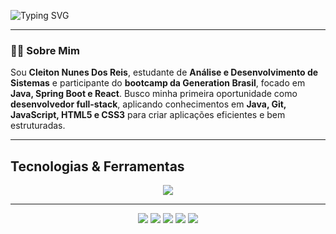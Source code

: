 ![Typing SVG](https://readme-typing-svg.herokuapp.com/?color=ff8600&size=35&center=true&vCenter=true&width=1000&lines=HELLO,+MY+NAME+is+CLEITON+REIS+;I'm+20+years+old;I+From+Brasil,+SP;I+Study+Development+Web;Be+Welcome!+:%29)

---

### 👨‍💻 Sobre Mim

Sou **Cleiton Nunes Dos Reis**, estudante de **Análise e Desenvolvimento de Sistemas** e participante do **bootcamp da Generation Brasil**, focado em **Java, Spring Boot e React**. Busco minha primeira oportunidade como **desenvolvedor full-stack**, aplicando conhecimentos em **Java, Git, JavaScript, HTML5 e CSS3** para criar aplicações eficientes e bem estruturadas.

---

## Tecnologias & Ferramentas

<div align="center">
  <a href="https://skillicons.dev">
    <img src="https://skillicons.dev/icons?i=html,css,js,react,nodejs,java,spring,mysql,git,github,vscode,figma&perline=10" />
  </a>
</div>

---

<div align="center">
  <a href="https://www.linkedin.com/in/cleitonreisbr/"><img src="https://img.shields.io/badge/-LinkedIn-%230077B5?style=for-the-badge&logo=linkedin&logoColor=white"></a>
  <a href="mailto:cleitonreis.dev@gmail.com"><img src="https://img.shields.io/badge/Gmail-D14836?style=for-the-badge&logo=gmail&logoColor=white"></a>
  <a href="https://www.instagram.com/junin_dev/"><img src="https://img.shields.io/badge/-Instagram-%23E4405F?style=for-the-badge&logo=instagram&logoColor=white"></a>
  <a href="https://x.com/junin_dev"><img src="https://img.shields.io/badge/-Twitter-%231DA1F2?style=for-the-badge&logo=twitter&logoColor=white"></a>
  <a href="https://discord.gg/HyupjRqD"><img src="https://img.shields.io/badge/-Discord-%235865F2?style=for-the-badge&logo=discord&logoColor=white"></a>
</div>
